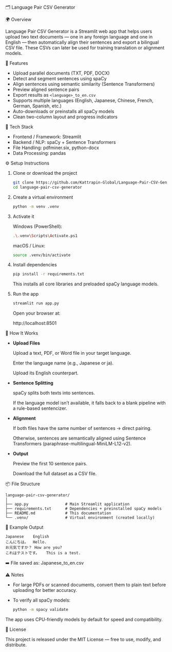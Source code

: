 🗂️ Language Pair CSV Generator

🌍 Overview

Language Pair CSV Generator is a Streamlit web app that helps users upload two text documents — one in any foreign language and one in English — then automatically align their sentences and export a bilingual CSV file. These CSVs can later be used for training translation or alignment models.

🚀 Features

- Upload parallel documents (TXT, PDF, DOCX)
- Detect and segment sentences using spaCy
- Align sentences using semantic similarity (Sentence Transformers)
- Preview aligned sentence pairs
- Export results as `<language>_to_en.csv`
- Supports multiple languages (English, Japanese, Chinese, French, German, Spanish, etc.)
- Auto-downloads or preinstalls all spaCy models
- Clean two-column layout and progress indicators

🧰 Tech Stack

- Frontend / Framework: Streamlit
- Backend / NLP: spaCy + Sentence Transformers
- File Handling: pdfminer.six, python-docx
- Data Processing: pandas

⚙️ Setup Instructions

1. Clone or download the project
   ```bash
   git clone https://github.com/Kattrapin-Global/Language-Pair-CSV-Generator.git
   cd language-pair-csv-generator
   ```

2. Create a virtual environment
   ```bash
   python -m venv .venv
   ```

3. Activate it

   Windows (PowerShell):

   ```bash
   .\.venv\Scripts\Activate.ps1
   ```

   macOS / Linux:

   ```bash
   source .venv/bin/activate
   ```

4. Install dependencies
   ```bash
   pip install -r requirements.txt
   ```

   This installs all core libraries and preloaded spaCy language models.

5. Run the app
   ```bash
   streamlit run app.py
   ```

   Open your browser at:

   http://localhost:8501

🧠 How It Works

- **Upload Files**

  Upload a text, PDF, or Word file in your target language.

  Enter the language name (e.g., Japanese or ja).

  Upload its English counterpart.

- **Sentence Splitting**

  spaCy splits both texts into sentences.

  If the language model isn’t available, it falls back to a blank pipeline with a rule-based sentencizer.

- **Alignment**

  If both files have the same number of sentences → direct pairing.

  Otherwise, sentences are semantically aligned using Sentence Transformers (paraphrase-multilingual-MiniLM-L12-v2).

- **Output**

  Preview the first 10 sentence pairs.

  Download the full dataset as a CSV file.

📦 File Structure
```
language-pair-csv-generator/
│
├── app.py                # Main Streamlit application
├── requirements.txt      # Dependencies + preinstalled spaCy models
├── README.md             # This documentation
└── .venv/                # Virtual environment (created locally)
```

🧩 Example Output
```
Japanese	English
こんにちは。	Hello.
お元気ですか？	How are you?
これはテストです。	This is a test.
```

➡️ File saved as: Japanese_to_en.csv

⚠️ Notes

- For large PDFs or scanned documents, convert them to plain text before uploading for better accuracy.

- To verify all spaCy models:

  ```bash
  python -m spacy validate
  ```

The app uses CPU-friendly models by default for speed and compatibility.

🪪 License

This project is released under the MIT License — free to use, modify, and distribute.
